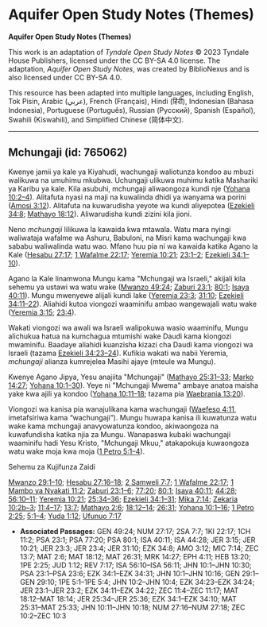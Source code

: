 # Aquifer Open Study Notes (Themes)

**Aquifer Open Study Notes (Themes)**

This work is an adaptation of *Tyndale Open Study Notes* © 2023 Tyndale House Publishers, licensed under the CC BY\-SA 4\.0 license. The adaptation, *Aquifer Open Study Notes*, was created by BiblioNexus and is also licensed under CC BY\-SA 4\.0\.

This resource has been adapted into multiple languages, including English, Tok Pisin, Arabic (عربي), French (Français), Hindi (हिंदी), Indonesian (Bahasa Indonesia), Portuguese (Português), Russian (Русский), Spanish (Español), Swahili (Kiswahili), and Simplified Chinese (简体中文).



--------------------------------

## Mchungaji (id: 765062)

Kwenye jamii ya kale ya Kiyahudi, wachungaji waliotunza kondoo au mbuzi walikuwa na umuhimu mkubwa. Uchungaji ulikuwa muhimu katika Mashariki ya Karibu ya kale. Kila asubuhi, mchungaji aliwaongoza kundi nje ([Yohana 10:2–4](https://ref.ly/John10:2-John10:4)). Alitafuta nyasi na maji na kuwalinda dhidi ya wanyama wa porini ([Amosi 3:12](https://ref.ly/Amos3:12)). Alitafuta na kuwarudisha yeyote wa kundi aliyepotea ([Ezekieli 34:8](https://ref.ly/Ezek34:8); [Mathayo 18:12](https://ref.ly/Matt18:12)). Aliwarudisha kundi zizini kila jioni.

Neno *mchungaji* lilikuwa la kawaida kwa mtawala. Watu mara nyingi waliwataja wafalme wa Ashuru, Babuloni, na Misri kama wachungaji kwa sababu waliwalinda watu wao. Mfano huu pia ni wa kawaida katika Agano la Kale ([Hesabu 27:17](https://ref.ly/Num27:17); [1 Wafalme 22:17](https://ref.ly/1Kgs22:17); [Yeremia 10:21](https://ref.ly/Jer10:21); [23:1–2](https://ref.ly/Jer23:1-Jer23:2); [Ezekieli 34:1–10](https://ref.ly/Ezek34:1-Ezek34:10)).

Agano la Kale linamwona Mungu kama "Mchungaji wa Israeli," akijali kila sehemu ya ustawi wa watu wake ([Mwanzo 49:24](https://ref.ly/Gen49:24); [Zaburi 23:1](https://ref.ly/Ps23:1); [80:1](https://ref.ly/Ps80:1); [Isaya 40:11](https://ref.ly/Isa40:11)). Mungu mwenyewe alijali kundi lake ([Yeremia 23:3](https://ref.ly/Jer23:3); [31:10](https://ref.ly/Jer31:10); [Ezekieli 34:11–22](https://ref.ly/Ezek34:11-Ezek34:22)). Aliahidi kutoa viongozi waaminifu ambao wangewajali watu wake ([Yeremia 3:15](https://ref.ly/Jer3:15); [23:4](https://ref.ly/Jer23:4)).

Wakati viongozi wa awali wa Israeli walipokuwa wasio waaminifu, Mungu alichukua hatua na kumchagua mtumishi wake Daudi kama kiongozi mwaminifu. Baadaye aliahidi kuanzisha kizazi cha Daudi kama viongozi wa Israeli (tazama [Ezekieli 34:23–24](https://ref.ly/Ezek34:23-Ezek34:24)). Kufikia wakati wa nabii Yeremia, *mchungaji* alianza kumrejelea Masihi ajaye (mteule wa Mungu).

Kwenye Agano Jipya, Yesu anajiita "Mchungaji" ([Mathayo 25:31–33](https://ref.ly/Matt25:31-Matt25:33); [Marko 14:27](https://ref.ly/Mark14:27); [Yohana 10:1–30](https://ref.ly/John10:1-John10:30)). Yeye ni "Mchungaji Mwema" ambaye anatoa maisha yake kwa ajili ya kondoo ([Yohana 10:11–18](https://ref.ly/John10:11-John10:18); tazama pia [Waebrania 13:20](https://ref.ly/Heb13:20)).

Viongozi wa kanisa pia wanajulikana kama wachungaji ([Waefeso 4:11](https://ref.ly/Eph4:11), imetafsiriwa kama “wachungaji”). Mungu huwapa kanisa ili kuwatunza watu wake kama mchungaji anavyowatunza kondoo, akiwaongoza na kuwafundisha katika njia za Mungu. Wanapaswa kubaki wachungaji waaminifu hadi Yesu Kristo, "Mchungaji Mkuu," atakapokuja kuwaongoza watu wake moja kwa moja ([1 Petro 5:1–4](https://ref.ly/1Pet5:1-1Pet5:4)).

Sehemu za Kujifunza Zaidi

[Mwanzo 29:1–10](https://ref.ly/Gen29:1-Gen29:10); [Hesabu 27:16–18](https://ref.ly/Num27:16-Num27:18); [2 Samweli 7:7](https://ref.ly/2Sam7:7); [1 Wafalme 22:17](https://ref.ly/1Kgs22:17); [1 Mambo ya Nyakati 11:2](https://ref.ly/1Chr11:2); [Zaburi 23:1–6](https://ref.ly/Ps23:1-Ps23:6); [77:20](https://ref.ly/Ps77:20); [80:1](https://ref.ly/Ps80:1); [Isaya 40:11](https://ref.ly/Isa40:11); [44:28](https://ref.ly/Isa44:28); [56:10–11](https://ref.ly/Isa56:10-Isa56:11); [Yeremia 10:21](https://ref.ly/Jer10:21); [25:34–36](https://ref.ly/Jer25:34-Jer25:36); [Ezekieli 34:1–31](https://ref.ly/Ezek34:1-Ezek34:31); [Mika 7:14](https://ref.ly/Mic7:14); [Zekaria 10:2b–3](https://ref.ly/Zech10:2-Zech10:3); [11:4–17](https://ref.ly/Zech11:4-Zech11:17); [13:7](https://ref.ly/Zech13:7); [Mathayo 2:6](https://ref.ly/Matt2:6); [18:12–14](https://ref.ly/Matt18:12-Matt18:14); [26:31](https://ref.ly/Matt26:31); [Yohana 10:1–16](https://ref.ly/John10:1-John10:16); [1 Petro 2:25](https://ref.ly/1Pet2:25); [5:1–4](https://ref.ly/1Pet5:1-1Pet5:4); [Yuda 1:12](https://ref.ly/Jude1:12); [Ufunuo 7:17](https://ref.ly/Rev7:17)

* **Associated Passages:** GEN 49:24; NUM 27:17; 2SA 7:7; 1KI 22:17; 1CH 11:2; PSA 23:1; PSA 77:20; PSA 80:1; ISA 40:11; ISA 44:28; JER 3:15; JER 10:21; JER 23:3; JER 23:4; JER 31:10; EZK 34:8; AMO 3:12; MIC 7:14; ZEC 13:7; MAT 2:6; MAT 18:12; MAT 26:31; MRK 14:27; EPH 4:11; HEB 13:20; 1PE 2:25; JUD 1:12; REV 7:17; ISA 56:10–ISA 56:11; JHN 10:1–JHN 10:30; PSA 23:1–PSA 23:6; EZK 34:1–EZK 34:31; JHN 10:1–JHN 10:16; GEN 29:1–GEN 29:10; 1PE 5:1–1PE 5:4; JHN 10:2–JHN 10:4; EZK 34:23–EZK 34:24; JER 23:1–JER 23:2; EZK 34:11–EZK 34:22; ZEC 11:4–ZEC 11:17; MAT 18:12–MAT 18:14; JER 25:34–JER 25:36; EZK 34:1–EZK 34:10; MAT 25:31–MAT 25:33; JHN 10:11–JHN 10:18; NUM 27:16–NUM 27:18; ZEC 10:2–ZEC 10:3


